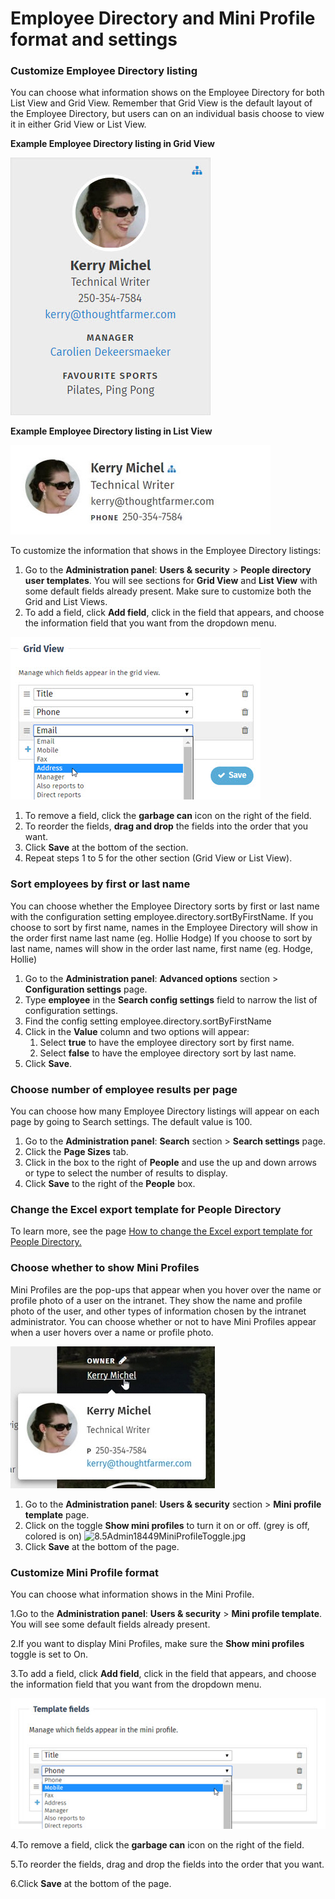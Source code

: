 # Employee Directory and Mini Profile format and settings

### Customize Employee Directory listing

You can choose what information shows on the Employee Directory for both List View and Grid View. Remember that Grid View is the default layout of the Employee Directory, but users can on an individual basis choose to view it in either Grid View or List View.  
  
**Example Employee Directory listing in Grid View**

![](../../.gitbook/assets/1%20%281%29.jpg)

**Example Employee Directory listing in List View**

![](../../.gitbook/assets/2%20%2853%29.jpg)

To customize the information that shows in the Employee Directory listings:

1. Go to the **Administration panel**: **Users & security** &gt; **People directory user templates**. You will see sections for **Grid View** and **List View** with some default fields already present. Make sure to customize both the Grid and List Views.
2. To add a field, click **Add field**, click in the field that appears, and choose the information field that you want from the dropdown menu.

![](../../.gitbook/assets/3%20%287%29.jpg)

1. To remove a field, click the **garbage can** icon on the right of the field.
2. To reorder the fields, **drag and drop** the fields into the order that you want.
3. Click **Save** at the bottom of the section.
4. Repeat steps 1 to 5 for the other section \(Grid View or List View\).

### Sort employees by first or last name

You can choose whether the Employee Directory sorts by first or last name with the configuration setting employee.directory.sortByFirstName. If you choose to sort by first name, names in the Employee Directory will show in the order first name last name \(eg. Hollie Hodge\) If you choose to sort by last name, names will show in the order last name, first name \(eg. Hodge, Hollie\)

1. Go to the **Administration panel**: **Advanced options** section &gt; **Configuration settings** page.
2. Type **employee** in the **Search config settings** field to narrow the list of configuration settings.
3. Find the config setting employee.directory.sortByFirstName
4. Click in the **Value** column and two options will appear:
   1. Select **true** to have the employee directory sort by first name.
   2. Select **false** to have the employee directory sort by last name.
5. Click **Save**.

### Choose number of employee results per page

You can choose how many Employee Directory listings will appear on each page by going to Search settings. The default value is 100.

1. Go to the **Administration panel**: **Search** section &gt; **Search settings** page.
2. Click the **Page Sizes** tab.
3. Click in the box to the right of **People** and use the up and down arrows or type to select the number of results to display.
4. Click **Save** to the right of the **People** box.

### Change the Excel export template for People Directory

To learn more, see the page [How to change the Excel export template for People Directory.](../advanced-configuration/configuration-settings/change-excel-export-template-for-people-directory.md)

### Choose whether to show Mini Profiles

Mini Profiles are the pop-ups that appear when you hover over the name or profile photo of a user on the intranet. They show the name and profile photo of the user, and other types of information chosen by the intranet administrator. You can choose whether or not to have Mini Profiles appear when a user hovers over a name or profile photo.

![](../../.gitbook/assets/4%20%2825%29.jpg)



1. Go to the **Administration panel**: **Users & security** section &gt; **Mini profile template** page.
2. Click on the toggle **Show mini profiles** to turn it on or off. \(grey is off, colored is on\)  ![8.5Admin18449MiniProfileToggle.jpg](https://community.thoughtfarmer.com/imagethumb/52321570000/16925/275x97/False/8.5Admin18449MiniProfileToggle.jpg)  
3. Click **Save** at the bottom of the page.

### Customize Mini Profile format

You can choose what information shows in the Mini Profile.

1.Go to the **Administration panel**: **Users & security** &gt; **Mini profile template**. You will see some default fields already present.

2.If you want to display Mini Profiles, make sure the **Show mini profiles** toggle is set to On. 

3.To add a field, click **Add field**, click in the field that appears, and choose the information field that you want from the dropdown menu.

![](../../.gitbook/assets/5%20%2814%29.jpg)

4.To remove a field, click the **garbage can** icon on the right of the field.

5.To reorder the fields, drag and drop the fields into the order that you want.

6.Click **Save** at the bottom of the page.

